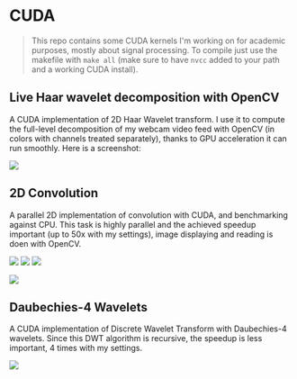 # CUDA

> This repo contains some CUDA kernels I'm working on for academic purposes, mostly about signal processing. To compile just use the makefile with `make all` (make sure to have `nvcc` added to your path and a working CUDA install).

## Live Haar wavelet decomposition with OpenCV

A CUDA implementation of 2D Haar Wavelet transform. I use it to compute the full-level decomposition of my webcam video feed with OpenCV (in colors with channels treated separately), thanks to GPU acceleration it can run smoothly. Here is a screenshot:

![](https://github.com/jopago/cuda/raw/master/haar/img/decomposition_frame.png)

## 2D Convolution 

A parallel 2D implementation of convolution with CUDA, and benchmarking against CPU. This task is highly parallel and the achieved speedup important (up to 50x with my settings), image displaying and reading is doen with OpenCV.

![](https://github.com/jopago/cuda/raw/master/conv2d/img/lena.png)
![](https://github.com/jopago/cuda/raw/master/conv2d/img/convolution_gpu.png)
![](https://github.com/jopago/cuda/raw/master/conv2d/img/convolution_gpu_sharpen.png)

![](https://github.com/jopago/cuda/raw/master/conv2d/img/timing_conv2d.png)

## Daubechies-4 Wavelets 

A CUDA implementation of Discrete Wavelet Transform with Daubechies-4 wavelets. Since this DWT algorithm is recursive, the speedup is less important, 4 times with my settings. 

![](https://github.com/jopago/cuda/raw/master/daubechies4/img/timing_wavelets.png)
